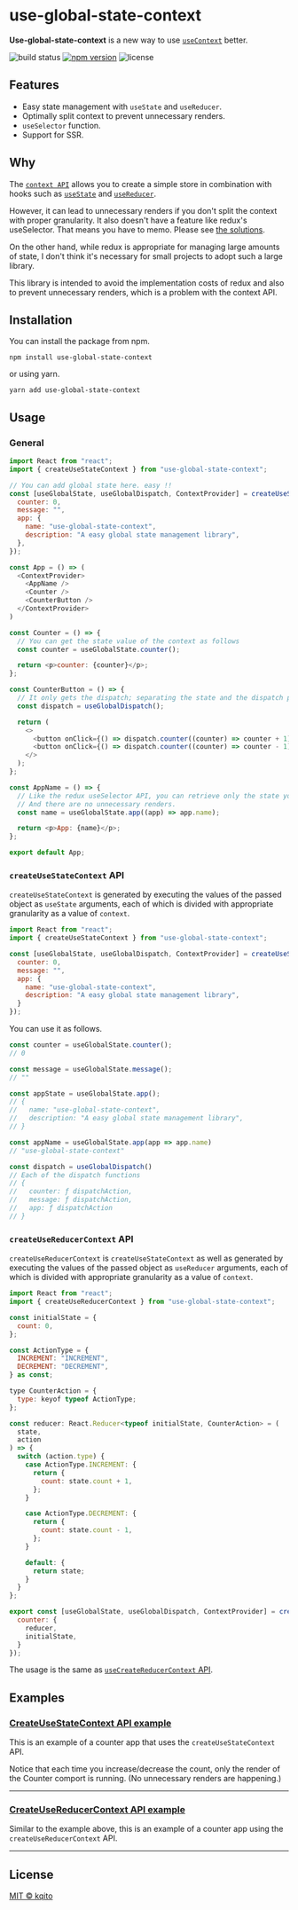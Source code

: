 # use-global-state-context

**Use-global-state-context** is a new way to use [`useContext`](https://reactjs.org/docs/hooks-reference.html#usecontext) better.

![build status](https://github.com/kqito/use-global-state-context/workflows/Node.js%20CI/badge.svg)
[![npm version](https://badge.fury.io/js/use-global-state-context.svg)](https://badge.fury.io/js/use-global-state-context)
![license](https://img.shields.io/github/license/kqito/use-global-state-context)

## Features
- Easy state management with `useState` and `useReducer`.
- Optimally split context to prevent unnecessary renders.
- `useSelector` function.
- Support for SSR.

## Why
The [`context API`](https://reactjs.org/docs/context.html) allows you to create a simple store in combination with hooks such as [`useState`](https://reactjs.org/docs/hooks-reference.html#usestate) and [`useReducer`](https://reactjs.org/docs/hooks-reference.html#usereducer).

However, it can lead to unnecessary renders if you don't split the context with proper granularity. It also doesn't have a feature like redux's useSelector. That means you have to memo. Please see [the solutions](https://github.com/facebook/react/issues/15156#issuecomment-474590693).

On the other hand, while redux is appropriate for managing large amounts of state, I don't think it's necessary for small projects to adopt such a large library.

This library is intended to avoid the implementation costs of redux and also to prevent unnecessary renders, which is a problem with the context API.

## Installation
You can install the package from npm.
```
npm install use-global-state-context
```

or using yarn.
```
yarn add use-global-state-context
```


## Usage
### General
```javascript
import React from "react";
import { createUseStateContext } from "use-global-state-context";

// You can add global state here. easy !!
const [useGlobalState, useGlobalDispatch, ContextProvider] = createUseStateContext({
  counter: 0,
  message: "",
  app: {
    name: "use-global-state-context",
    description: "A easy global state management library",
  },
});

const App = () => (
  <ContextProvider>
    <AppName />
    <Counter />
    <CounterButton />
  </ContextProvider>
)

const Counter = () => {
  // You can get the state value of the context as follows
  const counter = useGlobalState.counter();

  return <p>counter: {counter}</p>;
};

const CounterButton = () => {
  // It only gets the dispatch; separating the state and the dispatch prevents extra renders.
  const dispatch = useGlobalDispatch();

  return (
    <>
      <button onClick={() => dispatch.counter((counter) => counter + 1)}>+ 1</button>
      <button onClick={() => dispatch.counter((counter) => counter - 1)}>- 1</button>
    </>
  );
};

const AppName = () => {
  // Like the redux useSelector API, you can retrieve only the state you need.
  // And there are no unnecessary renders.
  const name = useGlobalState.app((app) => app.name);

  return <p>App: {name}</p>;
};

export default App;
```


### `createUseStateContext` API
  `createUseStateContext` is generated by executing the values of the passed object as `useState` arguments, each of which is divided with appropriate granularity as a value of `context`.

```javascript
import React from "react";
import { createUseStateContext } from "use-global-state-context";

const [useGlobalState, useGlobalDispatch, ContextProvider] = createUseStateContext({
  counter: 0,
  message: "",
  app: {
    name: "use-global-state-context",
    description: "A easy global state management library",
  }
});
```

You can use it as follows.

```javascript
const counter = useGlobalState.counter();
// 0

const message = useGlobalState.message();
// ""

const appState = useGlobalState.app();
// {
//   name: "use-global-state-context",
//   description: "A easy global state management library",
// }

const appName = useGlobalState.app(app => app.name)
// "use-global-state-context"

const dispatch = useGlobalDispatch()
// Each of the dispatch functions
// {
//   counter: ƒ dispatchAction,
//   message: ƒ dispatchAction,
//   app: ƒ dispatchAction
// }
```

### `createUseReducerContext` API
`createUseReducerContext` is `createUseStateContext` as well as generated by executing the values of the passed object as `useReducer` arguments, each of which is divided with appropriate granularity as a value of `context`.

```javascript
import React from "react";
import { createUseReducerContext } from "use-global-state-context";

const initialState = {
  count: 0,
};

const ActionType = {
  INCREMENT: "INCREMENT",
  DECREMENT: "DECREMENT",
} as const;

type CounterAction = {
  type: keyof typeof ActionType;
};

const reducer: React.Reducer<typeof initialState, CounterAction> = (
  state,
  action
) => {
  switch (action.type) {
    case ActionType.INCREMENT: {
      return {
        count: state.count + 1,
      };
    }

    case ActionType.DECREMENT: {
      return {
        count: state.count - 1,
      };
    }

    default: {
      return state;
    }
  }
};

export const [useGlobalState, useGlobalDispatch, ContextProvider] = createUseReducerContext({
  counter: {
    reducer,
    initialState,
  }
});
```

The usage is the same as [`useCreateReducerContext` API](https://github.com/kqito/use-global-state-context#createusestatecontext-api).

## Examples
### [CreateUseStateContext API example](https://codesandbox.io/s/use-global-state-contextexamplecreateusestatecontext-p5ug4 "CodeSandBox")
This is an example of a counter app that uses the `createUseStateContext` API.

Notice that each time you increase/decrease the count, only the render of the Counter comport is running. (No unnecessary renders are happening.)


------------
### [CreateUseReducerContext API example](https://codesandbox.io/s/use-global-state-contextexamplecreateusereducercontext-p5ug4 "CodeSandBox")
Similar to the example above, this is an example of a counter app using the `createUseReducerContext` API.


------------

## License
[MIT © kqito](./LICENSE)
